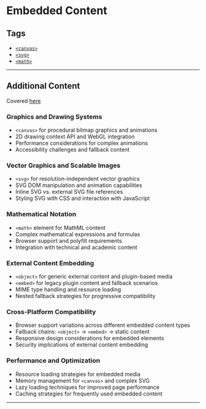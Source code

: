# Embedded Content

## Tags

+ [`<canvas>`](../../notes/html/00_tags/canvas.md)
+ [`<svg>`](../../notes/html/00_tags/svg.md)
+ [`<math>`](../../notes/html/00_tags/math.md)

---

## Additional Content

Covered [here](../../notes/html/embedded_content.md)

### Graphics and Drawing Systems

+ `<canvas>` for procedural bitmap graphics and animations
+ 2D drawing context API and WebGL integration
+ Performance considerations for complex animations
+ Accessibility challenges and fallback content

### Vector Graphics and Scalable Images

+ `<svg>` for resolution-independent vector graphics
+ SVG DOM manipulation and animation capabilities
+ Inline SVG vs. external SVG file references
+ Styling SVG with CSS and interaction with JavaScript

### Mathematical Notation

+ `<math>` element for MathML content
+ Complex mathematical expressions and formulas
+ Browser support and polyfill requirements
+ Integration with technical and academic content

### External Content Embedding

+ `<object>` for generic external content and plugin-based media
+ `<embed>` for legacy plugin content and fallback scenarios
+ MIME type handling and resource loading
+ Nested fallback strategies for progressive compatibility

### Cross-Platform Compatibility

+ Browser support variations across different embedded content types
+ Fallback chains: `<object>` → `<embed>` → static content
+ Responsive design considerations for embedded elements
+ Security implications of external content embedding

### Performance and Optimization

+ Resource loading strategies for embedded media
+ Memory management for `<canvas>` and complex SVG
+ Lazy loading techniques for improved page performance
+ Caching strategies for frequently used embedded content

---
